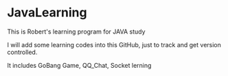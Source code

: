 JavaLearning
============

This is Robert's learning program for JAVA study

I will add some learning codes into this GitHub, just to track and get version controlled. 

It includes GoBang Game, QQ_Chat, Socket lerning
